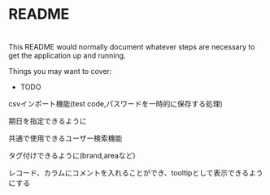 # README
#

This README would normally document whatever steps are necessary to get the
application up and running.

Things you may want to cover:

* TODO

csvインポート機能(test code,パスワードを一時的に保存する処理)


期日を指定できるように

共通で使用できるユーザー検索機能

タグ付けできるように(brand,areaなど)

レコード、カラムにコメントを入れることができ、tooltipとして表示できるようにする
